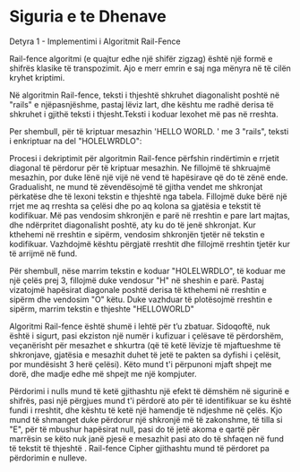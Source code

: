 # Siguria e te Dhenave

Detyra 1 - Implementimi i Algoritmit Rail-Fence

Rail-fence algoritmi (e quajtur edhe një shifër zigzag) është një formë e shifrës klasike të transpozimit. Ajo e merr emrin e saj nga mënyra në të cilën kryhet kriptimi.

Në algoritmin Rail-fence, teksti i thjeshtë shkruhet diagonalisht poshtë në "rails" e njëpasnjëshme, pastaj lëviz lart, dhe kështu me radhë derisa të shkruhet i gjithë teksti i thjesht.Teksti i koduar lexohet më pas në rreshta.

Per shembull, për të kriptuar mesazhin 'HELLO WORLD.  ' me 3 "rails", teksti i enkriptuar na del "HOLELWRDLO":

 

Procesi i dekriptimit për algoritmin Rail-fence përfshin rindërtimin e rrjetit diagonal të përdorur për të kriptuar mesazhin. Ne fillojmë të shkruajmë mesazhin, por duke lënë një vijë në vend të hapësirave që do të zënë ende. Gradualisht, ne mund  të zëvendësojmë të gjitha vendet me shkronjat përkatëse dhe të lexoni tekstin e thjeshtë nga tabela.
Fillojmë duke bërë një rrjet me aq rreshta sa çelësi dhe po aq kolona sa gjatësia e tekstit të kodifikuar. Më pas vendosim shkronjën e parë në rreshtin e pare lart majtas, dhe ndërpritet diagonalisht poshtë, aty ku do të jenë shkronjat. Kur kthehemi në rreshtin e sipërm, vendosim shkronjën tjetër në tekstin e kodifikuar. Vazhdojmë kështu përgjatë rreshtit dhe fillojmë rreshtin tjetër kur të arrijmë në fund.

Për shembull, nëse marrim tekstin e koduar "HOLELWRDLO", të koduar me një çelës prej 3, fillojmë duke vendosur "H" në sheshin e parë. Pastaj vizatojmë hapësirat diagonale poshtë derisa të kthehemi në rreshtin e sipërm dhe vendosim "O" këtu. Duke vazhduar të plotësojmë rreshtin e sipërm, marrim tekstin e thjeshte "HELLOWORLD"


Algoritmi Rail-fence  është shumë i lehtë për t’u zbatuar. Sidoqoftë, nuk është i sigurt, pasi ekziston një numër i kufizuar i çelësave të përdorshëm, veçanërisht për mesazhet e shkurtra (që të ketë lëvizje të mjaftueshme të shkronjave, gjatësia e mesazhit duhet të jetë te pakten sa dyfishi i çelësit, por mundësisht 3 herë çelësi). Këto mund t'i përpunoni mjaft shpejt me dorë, dhe madje edhe më shpejt me një kompjuter.


Përdorimi i nulls mund të ketë gjithashtu një efekt të dëmshëm në sigurinë e shifrës, pasi një përgjues mund t'i përdorë ato për të identifikuar se ku është fundi i rreshtit, dhe kështu të ketë një hamendje të ndjeshme në çelës. Kjo mund të shmanget duke përdorur një shkronjë më të zakonshme, të tilla si "E", për të mbushur hapësirat null, pasi do të jetë akoma e qartë për marrësin se këto nuk janë pjesë e mesazhit pasi ato do të shfaqen në fund të tekstit të thjeshtë . Rail-fence Cipher gjithashtu mund të përdoret pa përdorimin e nulleve.

